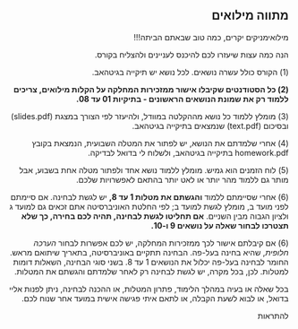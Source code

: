 <div dir='rtl'>

## מתווה מילואים

מילואימניקים יקרים,
כמה טוב שבאתם הביתה!!! 

הנה כמה עצות שיעזרו לכם להיכנס לעניינים ולהצליח בקורס.

(1) הקורס כולל עשרה נושאים. לכל נושא יש תיקייה בגיטהאב.

**(2) כל הסטודנטים שקיבלו אישור ממזכירות המחלקה על הקלות מילואים, צריכים ללמוד רק את שמונת הנושאים הראשונים - בתיקיות 01 עד 08.**

(3) מומלץ ללמוד כל נושא מההקלטה במוודל, ולהיעזר לפי הצורך במצגת (slides.pdf) ובסיכום (text.pdf) שנמצאים בתיקייה בגיטהאב. 

(4) אחרי שלמדתם את הנושא, יש לפתור את המטלה השבועית, הנמצאת בקובץ homework.pdf בתיקייה בגיטהאב, ולשלוח לי בדואל לבדיקה. 

(5) לוח הזמנים הוא גמיש. מומלץ ללמוד נושא אחד ולפתור מטלה אחת בשבוע, אבל מותר גם ללמוד מהר יותר או לאט יותר בהתאם לאפשרויות שלכם.

(6) אחרי שסיימתם ללמוד **והגשתם את מטלות 1 עד 8,** יש לגשת לבחינה. אם סיימתם לפני מועד ב, מומלץ לגשת למועד ב; לפי החלטת האוניברסיטה אתם זכאים גם למועד ג ולציון הגבוה מבין השניים.
**אם תחליטו לגשת לבחינה, תהיה לכם בחירה, כך שלא תצטרכו לבחור שאלה על נושאים 9 ו-10.**

(6) אם קיבלתם אישור לכך ממזכירות המחלקה, יש לכם אפשרות לבחור *הערכה חלופית*, שהיא בחינה בעל-פה. הבחינה תתקיים באוניברסיטה, בתאריך שיתואם מראש. החומר לבחינה בעל-פה יכלול את הנושאים 1 עד 8. בשני סוגי הבחינה, השאלות דומות למטלות. לכן, בכל מקרה, יש לגשת לבחינה רק לאחר שלמדתם והגשתם את המטלות.

בכל שאלה או בעיה במהלך הלימוד, פתרון המטלות, או ההכנה לבחינה, ניתן לפנות אליי בדואל, או לבוא לשעת הקבלה, או לתאם איתי פגישה אישית במועד אחר שנוח לכם.

להתראות

</div>